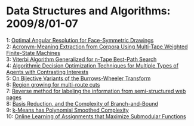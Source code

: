 # Data Structures and Algorithms: 2009/8/01-07  
1: [Optimal Angular Resolution for Face-Symmetric Drawings](https://doi.org/10.48550/arXiv.0907.5474)  
2: [Acronym-Meaning Extraction from Corpora Using Multi-Tape Weighted  Finite-State Machines](https://doi.org/10.48550/arXiv.cs/0612033)  
3: [Viterbi Algorithm Generalized for n-Tape Best-Path Search](https://doi.org/10.48550/arXiv.cs/0612041)  
4: [Algorithmic Decision Optimization Techniques for Multiple Types of  Agents with Contrasting Interests](https://doi.org/10.48550/arXiv.0908.0060)  
5: [On Bijective Variants of the Burrows-Wheeler Transform](https://doi.org/10.48550/arXiv.0908.0239)  
6: [Region growing for multi-route cuts](https://doi.org/10.48550/arXiv.0908.0350)  
7: [Reverse method for labeling the information from semi-structured web  pages](https://doi.org/10.48550/arXiv.0906.0080)  
8: [Basis Reduction, and the Complexity of Branch-and-Bound](https://doi.org/10.48550/arXiv.0907.2639)  
9: [k-Means has Polynomial Smoothed Complexity](https://doi.org/10.48550/arXiv.0904.1113)  
10: [Online Learning of Assignments that Maximize Submodular Functions](https://doi.org/10.48550/arXiv.0908.0772)  